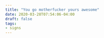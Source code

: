 ```yaml
---
title: "You go motherfucker yours awesome"
date: 2020-03-28T07:54:06-04:00
draft: false
tags:
- signs
---
```

